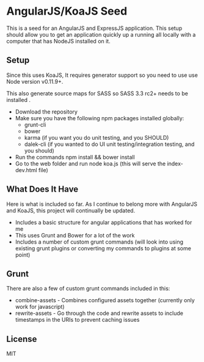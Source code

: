 # AngularJS/KoaJS Seed #

This is a seed for an AngularJS and ExpressJS application.  This setup should allow you to get an application quickly up a running all locally with a computer that has NodeJS installed on it.

## Setup ##

Since this uses KoaJS, It requires generator support so you need to use use Node version v0.11.9+.

This also generate source maps for SASS so SASS 3.3 rc2+ needs to be installed .

* Download the repository
* Make sure you have the following npm packages installed globally:
  * grunt-cli
  * bower
  * karma (if you want you do unit testing, and you SHOULD)
  * dalek-cli (if you wanted to do UI unit testing/integration testing, and you should)
* Run the commands npm install && bower install
* Go to the web folder and run node koa.js (this will serve the index-dev.html file)

## What Does It Have ##

Here is what is included so far.  As I continue to belong more with AngularJS and KoaJS, this project will continually be updated.

* Includes a basic structure for angular applications that has worked for me
* This uses Grunt and Bower for a lot of the work
* Includes a number of custom grunt commands (will look into using existing grunt plugins or converting my commands to plugins at some point)

## Grunt ##

There are also a few of custom grunt commands included in this:

* combine-assets - Combines configured assets together (currently only work for javascript)
* rewrite-assets - Go through the code and rewrite assets to include timestamps in the URIs to prevent caching issues

## License ##

MIT
